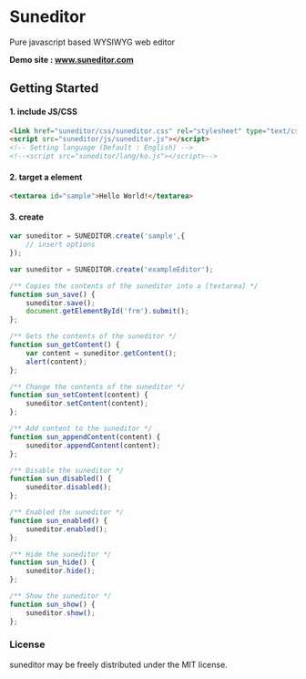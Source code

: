 # Suneditor
Pure javascript based WYSIWYG web editor

**Demo site : <a href="#" target="_blank">www.suneditor.com</a>**

## Getting Started

#### 1. include JS/CSS

```html
<link href="suneditor/css/suneditor.css" rel="stylesheet" type="text/css">
<script src="suneditor/js/suneditor.js"></script>
<!-- Setting language (Default : English) -->
<!--<script src="suneditor/lang/ko.js"></script>-->
```

#### 2. target a element

```html
<textarea id="sample">Hello World!</textarea>
```

#### 3. create

```javascript
var suneditor = SUNEDITOR.create('sample',{
    // insert options
});
```

```javascript
var suneditor = SUNEDITOR.create('exampleEditor');

/** Copies the contents of the suneditor into a [textarea] */
function sun_save() {
    suneditor.save();
    document.getElementById('frm').submit();
};

/** Gets the contents of the suneditor */
function sun_getContent() {
    var content = suneditor.getContent();
    alert(content);
};

/** Change the contents of the suneditor */
function sun_setContent(content) {
    suneditor.setContent(content);
};

/** Add content to the suneditor */
function sun_appendContent(content) {
    suneditor.appendContent(content);
};

/** Disable the suneditor */
function sun_disabled() {
    suneditor.disabled();
};

/** Enabled the suneditor */
function sun_enabled() {
    suneditor.enabled();
};

/** Hide the suneditor */
function sun_hide() {
    suneditor.hide();
};

/** Show the suneditor */
function sun_show() {
    suneditor.show();
};
```

### License
suneditor may be freely distributed under the MIT license.
